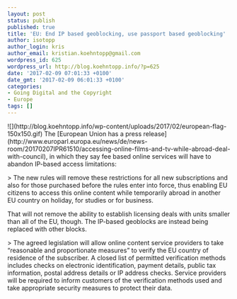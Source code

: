 ```yaml
---
layout: post
status: publish
published: true
title: 'EU: End IP based geoblocking, use passport based geoblocking'
author: isotopp
author_login: kris
author_email: kristian.koehntopp@gmail.com
wordpress_id: 625
wordpress_url: http://blog.koehntopp.info/?p=625
date: '2017-02-09 07:01:33 +0100'
date_gmt: '2017-02-09 06:01:33 +0100'
categories:
- Going Digital and the Copyright
- Europe
tags: []
---
```

<p> ![](http://blog.koehntopp.info/wp-content/uploads/2017/02/european-flag-150x150.gif) The [European Union has a press release](http://www.europarl.europa.eu/news/de/news-room/20170207IPR61510/accessing-online-films-and-tv-while-abroad-deal-with-council), in which they say fee based online services will have to abandon IP-based access limitations: </p>
<p>> The new rules will remove these restrictions for all new subscriptions and also for those purchased before the rules enter into force, thus enabling EU citizens to access this online content while temporarily abroad in another EU country on holiday, for studies or for business.</p>
<p> That will not remove the ability to establish licensing deals with units smaller than all of the EU, though. The IP-based geoblocks are instead being replaced with other blocks. </p>
<p>> The agreed legislation will allow online content service providers to take “reasonable and proportionate measures” to verify the EU country of residence of the subscriber. A closed list of permitted verification methods includes checks on electronic identification, payment details, public tax information, postal address details or IP address checks. Service providers will be required to inform customers of the verification methods used and take appropriate security measures to protect their data.</p>
